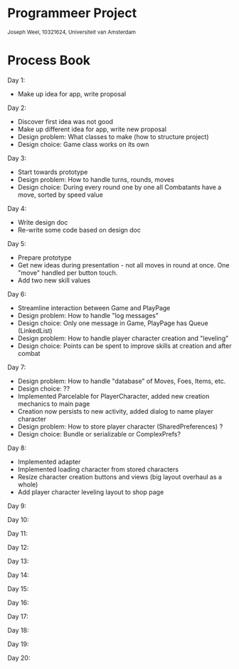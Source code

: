 # Programmeer Project

<sub>Joseph Weel, 10321624, Universiteit van Amsterdam</sub>

# Process Book

Day 1:
* Make up idea for app, write proposal

Day 2:
* Discover first idea was not good
* Make up different idea for app, write new proposal
* Design problem: What classes to make (how to structure project)
* Design choice: Game class works on its own

Day 3:
* Start towards prototype
* Design problem: How to handle turns, rounds, moves
* Design choice: During every round one by one all Combatants have a move, sorted by speed value

Day 4:
* Write design doc
* Re-write some code based on design doc

Day 5:
* Prepare prototype
* Get new ideas during presentation - not all moves in round at once. One "move" handled per button touch.
* Add two new skill values

Day 6:
* Streamline interaction between Game and PlayPage
* Design problem: How to handle "log messages"
* Design choice: Only one message in Game, PlayPage has Queue (LinkedList)
* Design problem: How to handle player character creation and "leveling"
* Design choice: Points can be spent to improve skills at creation and after combat

Day 7:
* Design problem: How to handle "database" of Moves, Foes, Items, etc.
* Design choice: ??
* Implemented Parcelable for PlayerCharacter, added new creation mechanics to main page
* Creation now persists to new activity, added dialog to name player character
* Design problem: How to store player character (SharedPreferences) ?
* Design choice: Bundle or serializable or ComplexPrefs?

Day 8:
* Implemented adapter
* Implemented loading character from stored characters
* Resize character creation buttons and views (big layout overhaul as a whole)
* Add player character leveling layout to shop page

Day 9:

Day 10:

Day 11:

Day 12:

Day 13:

Day 14:

Day 15:

Day 16:

Day 17:

Day 18:

Day 19:

Day 20: